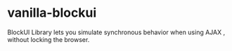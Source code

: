 # vanilla-blockui
BlockUI Library lets you simulate synchronous behavior when using AJAX , without locking the browser.
